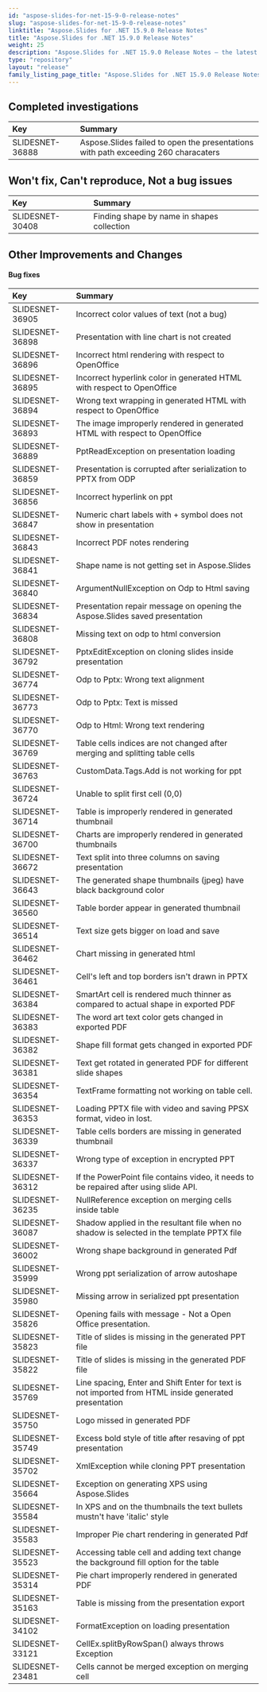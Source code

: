```yaml
---
id: "aspose-slides-for-net-15-9-0-release-notes"
slug: "aspose-slides-for-net-15-9-0-release-notes"
linktitle: "Aspose.Slides for .NET 15.9.0 Release Notes"
title: "Aspose.Slides for .NET 15.9.0 Release Notes"
weight: 25
description: "Aspose.Slides for .NET 15.9.0 Release Notes – the latest updates and fixes."
type: "repository"
layout: "release"
family_listing_page_title: "Aspose.Slides for .NET 15.9.0 Release Notes"
---
```


## **Completed investigations**
|**Key**|**Summary**|
| :- | :- |
|SLIDESNET-36888 | Aspose.Slides failed to open the presentations with path exceeding 260 characaters|

## **Won't fix, Can't reproduce, Not a bug issues**
|**Key**|**Summary**|
| :- | :- |
|SLIDESNET-30408 | Finding shape by name in shapes collection|

## **Other Improvements and Changes**

#### **Bug fixes**
|**Key**|**Summary**|
| :- | :- |
|SLIDESNET-36905 | Incorrect color values of text (not a bug)|
|SLIDESNET-36898 | Presentation with line chart is not created|
|SLIDESNET-36896 | Incorrect html rendering with respect to OpenOffice|
|SLIDESNET-36895 | Incorrect hyperlink color in generated HTML with respect to OpenOffice|
|SLIDESNET-36894 | Wrong text wrapping in generated HTML with respect to OpenOffice|
|SLIDESNET-36893 | The image improperly rendered in generated HTML with respect to OpenOffice|
|SLIDESNET-36889 | PptReadException on presentation loading|
|SLIDESNET-36859 | Presentation is corrupted after serialization to PPTX from ODP|
|SLIDESNET-36856 | Incorrect hyperlink on ppt|
|SLIDESNET-36847 | Numeric chart labels with + symbol does not show in presentation|
|SLIDESNET-36843 | Incorrect PDF notes rendering|
|SLIDESNET-36841 | Shape name is not getting set in Aspose.Slides|
|SLIDESNET-36840 | ArgumentNullException on Odp to Html saving|
|SLIDESNET-36834 | Presentation repair message on opening the Aspose.Slides saved presentation|
|SLIDESNET-36808 | Missing text on odp to html conversion|
|SLIDESNET-36792 | PptxEditException on cloning slides inside presentation|
|SLIDESNET-36774 | Odp to Pptx: Wrong text alignment|
|SLIDESNET-36773 | Odp to Pptx: Text is missed|
|SLIDESNET-36770 | Odp to Html: Wrong text rendering|
|SLIDESNET-36769 | Table cells indices are not changed after merging and splitting table cells|
|SLIDESNET-36763 | CustomData.Tags.Add is not working for ppt|
|SLIDESNET-36724 | Unable to split first cell (0,0)|
|SLIDESNET-36714 | Table is improperly rendered in generated thumbnail|
|SLIDESNET-36700 | Charts are improperly rendered in generated thumbnails|
|SLIDESNET-36672 | Text split into three columns on saving presentation|
|SLIDESNET-36643 | The generated shape thumbnails (jpeg) have black background color|
|SLIDESNET-36560 | Table border appear in generated thumbnail|
|SLIDESNET-36514 | Text size gets bigger on load and save|
|SLIDESNET-36462 | Chart missing in generated html|
|SLIDESNET-36461 | Cell's left and top borders isn't drawn in PPTX|
|SLIDESNET-36384 | SmartArt cell is rendered much thinner as compared to actual shape in exported PDF|
|SLIDESNET-36383 | The word art text color gets changed in exported PDF|
|SLIDESNET-36382 | Shape fill format gets changed in exported PDF|
|SLIDESNET-36381 | Text get rotated in generated PDF for different slide shapes|
|SLIDESNET-36354 | TextFrame formatting not working on table cell.|
|SLIDESNET-36353 | Loading PPTX file with video and saving PPSX format, video in lost.|
|SLIDESNET-36339 | Table cells borders are missing in generated thumbnail|
|SLIDESNET-36337 | Wrong type of exception in encrypted PPT|
|SLIDESNET-36312 | If the PowerPoint file contains video, it needs to be repaired after using slide API.|
|SLIDESNET-36235 | NullReference exception on merging cells inside table|
|SLIDESNET-36087 | Shadow applied in the resultant file when no shadow is selected in the template PPTX file|
|SLIDESNET-36002 | Wrong shape background in generated Pdf|
|SLIDESNET-35999 | Wrong ppt serialization of arrow autoshape|
|SLIDESNET-35980 | Missing arrow in serialized ppt presentation|
|SLIDESNET-35826 | Opening fails with message - Not a Open Office presentation.|
|SLIDESNET-35823 | Title of slides is missing in the generated PPT file|
|SLIDESNET-35822 | Title of slides is missing in the generated PDF file|
|SLIDESNET-35769 | Line spacing, Enter and Shift Enter for text is not imported from HTML inside generated presentation|
|SLIDESNET-35750 | Logo missed in generated PDF|
|SLIDESNET-35749 | Excess bold style of title after resaving of ppt presentation|
|SLIDESNET-35702 | XmlException while cloning PPT presentation|
|SLIDESNET-35664 | Exception on generating XPS using Aspose.Slides|
|SLIDESNET-35584 | In XPS and on the thumbnails the text bullets mustn't have 'italic' style|
|SLIDESNET-35583 | Improper Pie chart rendering in generated Pdf|
|SLIDESNET-35523 | Accessing table cell and adding text change the background fill option for the table|
|SLIDESNET-35314 | Pie chart improperly rendered in generated PDF|
|SLIDESNET-35163 | Table is missing from the presentation export|
|SLIDESNET-34102 | FormatException on loading presentation|
|SLIDESNET-33121 | CellEx.splitByRowSpan() always throws Exception|
|SLIDESNET-23481 | Cells cannot be merged exception on merging cell|